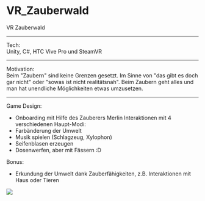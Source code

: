 # VR_Zauberwald
VR Zauberwald
___________________________________
Tech:</br>
Unity, C#, HTC Vive Pro und SteamVR

___________________________________

Motivation: </br>
Beim "Zaubern" sind keine Grenzen gesetzt. Im Sinne von "das gibt es doch gar nicht" oder "sowas ist nicht realitätsnah". Beim Zaubern geht alles und man hat unendliche Möglichkeiten etwas umzusetzen.
___________________________________

Game Design:
- Onboarding mit Hilfe des Zauberers Merlin
Interaktionen mit 4 verschiedenen Haupt-Modi:
- Farbänderung der Umwelt
- Musik spielen (Schlagzeug, Xylophon)
- Seifenblasen erzeugen
- Dosenwerfen, aber mit Fässern :D

Bonus:
- Erkundung der Umwelt dank Zauberfähigkeiten, z.B. Interaktionen mit Haus oder Tieren

![](Zauberwald.gif)
